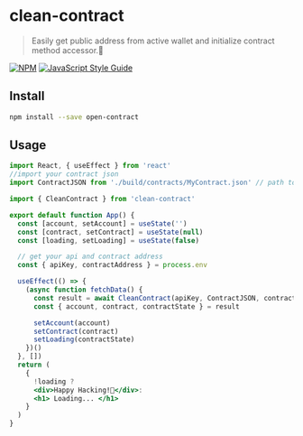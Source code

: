 # clean-contract

> Easily get public address from active wallet and initialize contract method accessor.🚀

[![NPM](https://img.shields.io/npm/v/clean-contract.svg)](https://www.npmjs.com/package/clean-contract) [![JavaScript Style Guide](https://img.shields.io/badge/code_style-standard-brightgreen.svg)](https://standardjs.com)

## Install

```bash
npm install --save open-contract
```

## Usage

```jsx
import React, { useEffect } from 'react'
//import your contract json
import ContractJSON from './build/contracts/MyContract.json' // path to your contract build

import { CleanContract } from 'clean-contract'

export default function App() {
  const [account, setAccount] = useState('')
  const [contract, setContract] = useState(null)
  const [loading, setLoading] = useState(false)

  // get your api and contract address
  const { apiKey, contractAddress } = process.env

  useEffect(() => {
    (async function fetchData() {
      const result = await CleanContract(apiKey, ContractJSON, contractAddress)
      const { account, contract, contractState } = result

      setAccount(account)
      setContract(contract)
      setLoading(contractState)
    })()
  }, [])
  return (
    {
      !loading ? 
      <div>Happy Hacking!🚀</div>: 
      <h1> Loading... </h1>
    }
  )
}
```